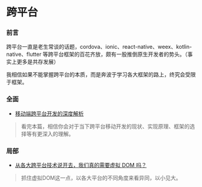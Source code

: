 # 跨平台

### 前言

跨平台一直是老生常谈的话题，cordova、ionic、react-native、weex、kotlin-native、flutter 等跨平台框架的百花齐放，颇有一股推倒原生开发者的势头。（事实上更多是共存发展）

我相信如果不能掌握跨平台的本质，而是奔波于学习各大框架的路上，终究会受限于框架。

### 全面

- [移动端跨平台开发的深度解析](https://www.jianshu.com/p/7e0bd4708ba7)
> 看完本篇，相信你会对于当下跨平台移动开发的现状、实现原理、框架的选择等有更深入的理解。

### 局部

- [从各大跨平台技术说开去，我们真的需要虚拟 DOM 吗？](https://www.jianshu.com/p/66ac70582907)
> 抓住虚拟DOM这一点，以各大平台的不同角度来看异同，以小见大。
